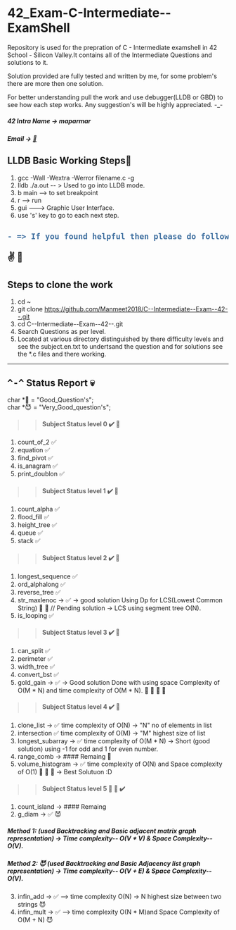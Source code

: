 # 42_Exam-C-Intermediate--ExamShell
Repository is used for the prepration of C - Intermediate examshell in 42 School - Silicon Valley.It contains all of the Intermediate Questions and solutions to it.

Solution provided are fully tested and written by me, for some problem's there are more then one solution.

For better understanding pull the work and use debugger(LLDB or GBD) to see how each step works. 
Any suggestion's will be highly appreciated. -_-

##### 42 Intra Name -> maparmar
##### Email -> [:e-mail:](mailto:manmeetparmar@outlook.com?subject=[GitHub]%20Source%20Han%20Sans)

## LLDB Basic Working Steps:imp:
1. gcc -Wall -Wextra -Werror filename.c -g 
2. lldb ./a.out -- > Used to go into LLDB mode. 
3. b main --> to set breakpoint
4. r --> run
5. gui ---> Graphic User Interface.
6. use 's' key to go to each next step.

<h2>

```diff
- => If you found helpful then please do follow and give a star 
```
:v: :raised_hands: 
</h2>

## Steps to clone the work
1. cd ~
2. git clone https://github.com/Manmeet2018/C--Intermediate--Exam--42--.git
3. cd C--Intermediate--Exam--42--.git
4. Search Questions as per level.
5. Located at various directory distinguished by there difficulty levels and see the subject.en.txt to undertsand the question and for solutions see the *.c files and there working.
----
## <kbd>^-^</kbd> Status Report :skull:

char *:star2: = "Good_Question's";\
char *:smiling_imp: = "Very_Good_question's";

>> #### Subject Status level 0 :heavy_check_mark: :100:
1.  count_of_2	✅
2.	equation	✅
3.	find_pivot	✅
4.	is_anagram	✅
5.	print_doublon	✅
>> #### Subject	Status level 1 :heavy_check_mark: :100:
1.	count_alpha	✅
2.	flood_fill	✅
3.	height_tree	✅
4.	queue	✅
5.	stack	✅
>> #### Subject Status level 2 :heavy_check_mark: :100:
1.	longest_sequence ✅
2.	ord_alphalong ✅
3.	reverse_tree ✅
4.	str_maxlenoc -> ✅ -> good solution Using Dp for LCS(Lowest Common String) :star2: :star2: // Pending solution -> LCS using segment tree O(N).
5.  is_looping  ✅
>> #### Subject Status level 3 :heavy_check_mark: :100:
1.	can_split ✅
2.	perimeter  ✅
3.	width_tree  ✅
4.	convert_bst ✅
5.	gold_gain -> ✅ -> Good solution Done with using space Complexity of O(M * N) and time complexity of O(M * N). :star2: :star2: :star2: :star2:
>> #### Subject Status level 4 :heavy_check_mark: :100:
1.	clone_list -> ✅ time complexity of O(N) -> "N" no of elements in list
2.	intersection ✅ time complexity of O(M) -> "M" highest size of list
3.	longest_subarray -> ✅ time complexity of O(M * N) -> Short (good solution) using -1 for odd and 1 for even number.
4.	range_comb -> #### Remaing :star2:
5.	volume_histogram -> ✅ time complexity of O(N) and Space complexity of O(1) :star2: :star2: :star2: -> Best Solutuon :D
>> #### Subject Status level 5 :star2: :star2: :heavy_check_mark:
1.	count_island -> #### Remaing
2.	g_diam -> ✅ :smiling_imp: 
  ##### Method 1: (used Backtracking and Basic adjacent matrix graph representation) -> Time complexity-- O(V * V) & Space    Complexity-- O(V).
  ##### Method 2: :smiling_imp: (used Backtracking and Basic  Adjacency list graph representation) -> Time complexity-- O(V + E) & Space Complexity-- O(V).
3.	infin_add -> ✅ --> time complexity O(N) -> N highest size between two strings :smiling_imp:
4.  infin_mult -> ✅ --> time complexity O(N * M)and Space Complexity of O(M + N) :smiling_imp:
